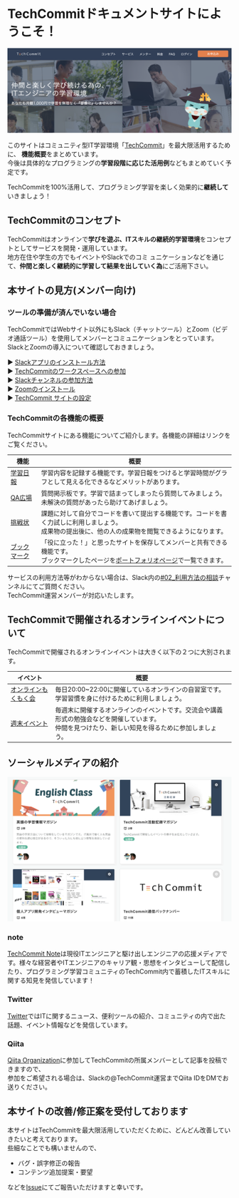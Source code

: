 # TechCommitドキュメントサイトにようこそ！
![TechCommit トップ](images/index/techcommit-top.png)

このサイトはコミュニティ型IT学習環境「[TechCommit](https://www.tech-commit.jp/)」を最大限活用するために、
**機能概要**をまとめています。  
今後は具体的なプログラミングの**学習段階に応じた活用例**などもまとめていく予定です。

TechCommitを100%活用して、プログラミング学習を楽しく効果的に**継続して**いきましょう！

## TechCommitのコンセプト
TechCommitはオンラインで**学びを遊ぶ、ITスキルの継続的学習環境**をコンセプトとしてサービスを開発・運用しています。  
地方在住や学生の方でもイベントやSlackでのコミ
ュニケーションなどを通じて、**仲間と楽しく継続的に学習して結果を出していく為**にご活用下さい。

## 本サイトの見方(メンバー向け)
### ツールの準備が済んでいない場合
TechCommitではWebサイト以外にもSlack（チャットツール）とZoom（ビデオ通話ツール）を使用してメンバーとコミュニケーションをとっています。  
SlackとZoomの導入について確認しておきましょう。

▶ [Slackアプリのインストール方法](tutorial/install-slack.md)  
▶ [TechCommitのワークスペースへの参加](tutorial/join-slack.md)  
▶ [Slackチャンネルの参加方法](tutorial/join-slack-channel.md)  
▶ [Zoomのインストール](tutorial/install-zoom.md)  
▶ [TechCommit サイトの設定](tutorial/preparation-site.md)  

### TechCommitの各機能の概要
TechCommitサイトにある機能についてご紹介します。各機能の詳細はリンクをご覧ください。

| 機能 | 概要 |
| -----------| ----------- |
| [学習日報](learning-report.md) | 学習内容を記録する機能です。学習日報をつけると学習時間がグラフとして見える化できるなどメリットがあります。 |
| [QA広場](qa-board.md) | 質問掲示板です。学習で詰まってしまったら質問してみましょう。<br>未解決の質問があったら助けてあげましょう。 |
| [挑戦状](challenge.md) | 課題に対して自分でコードを書いて提出する機能です。コードを書く力試しに利用しましょう。<br>成果物の提出後に、他の人の成果物を閲覧できるようになります。 |
| [ブックマーク](bookmark.md) | 「役に立った！」と思ったサイトを保存してメンバーと共有できる機能です。<br>ブックマークしたページを[ポートフォリオページ](https://www.tech-commit.jp/your/portfolios)で一覧できます。 |

サービスの利用方法等がわからない場合は、Slack内の[#02_利用方法の相談](https://techcommit.slack.com/archives/CJU6KST7H)チャンネルにてご質問ください。  
TechCommit運営メンバーが対応いたします。

## TechCommitで開催されるオンラインイベントについて
TechCommitで開催されるオンラインイベントは大きく以下の２つに大別されます。

| イベント | 概要 |
| -----------| ----------- |
| [オンラインもくもく会](mokumoku.md) | 毎日20:00~22:00に開催しているオンラインの自習室です。<br>学習習慣を身に付けるために利用しましょう。 |
| [週末イベント](online-event.md) | 毎週末に開催するオンラインのイベントです。交流会や講義形式の勉強会などを開催しています。<br>仲間を見つけたり、新しい知見を得るために参加しましょう。 |

## ソーシャルメディアの紹介
![TechCommit Note](images/index/note.png)

### note
[TechCommit Note](https://note.com/tech_commit)は現役ITエンジニアと駆け出しエンジニアの応援メディアです。様々な経営者やITエンジニアのキャリア観・思想をインタビューして配信したり、プログラミング学習コミュニティのTechCommit内で蓄積したITスキルに関する知見を発信しています！ 

### Twitter
 [Twitter](https://twitter.com/TechCommit)ではITに関するニュース、便利ツールの紹介、コミュニティの内で出た話題、イベント情報などを発信しています。

### Qiita
[Qiita Organization](https://qiita.com/organizations/tech-commit)に参加してTechCommitの所属メンバーとして記事を投稿できますので、  
参加をご希望される場合は、Slackの@TechCommit運営までQiita IDをDMでお送りください。  

## 本サイトの改善/修正案を受付しております
本サイトはTechCommitを最大限活用していただくために、どんどん改善していきたいと考えております。  
些細なことでも構いませんので、

- バグ・誤字修正の報告
- コンテンツ追加提案・要望

などを[Issue](https://github.com/tech-training/tech-commit-doc/issues)にてご報告いただけますと幸いです。
